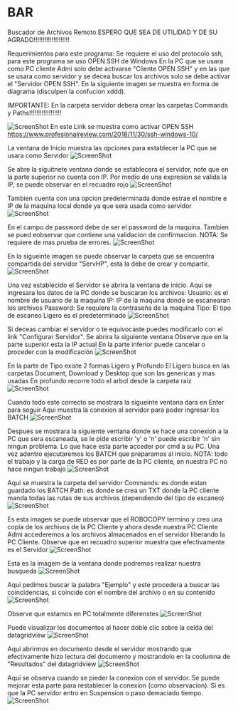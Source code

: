 # BAR
Buscador de Archivos Remoto
ESPERO QUE SEA DE UTILIDAD Y DE SU AGRADO!!!!!!!!!!!!!!!!!!!!

Requerimientos para este programa:
Se requiere el uso del protocolo ssh, para este programa se uso OPEN SSH de Windows
En la PC que se usara como PC cliente Admi solo debe activarse "Cliente OPEN SSH"
y en las que se usara como servidor y se decea buscar los archivos solo se debe activar el "Servidor OPEN SSH". En la siguiente imagen se muestra en forma de diagrama (disculpen la confucion xddd).

IMPORTANTE: En la carpeta servidor debera crear las carpetas Commands y Paths!!!!!!!!!!!!!!!!!!

![ScreenShot](https://raw.github.com/Gamas-G/BAR/master/Screen/Diagrama.png)
En este Link se muestra como activar OPEN SSH
https://www.profesionalreview.com/2018/11/30/ssh-windows-10/


La ventana de Inicio muestra las opciones para establecer la PC que se usara como Servidor
![ScreenShot](https://raw.github.com/Gamas-G/BAR/master/Screen/Bienvenido.png)

Se abre la siguitnete ventana donde se establecera el servidor, note que en la parte superior no cuenta con IP.
Por medio de una expresion se valida la IP, se puede observar en el recuadro rojo
![ScreenShot](https://raw.github.com/Gamas-G/BAR/master/Screen/confIp.png)

Tambien cuenta con una opcion predeterminada donde estrae el nombre e IP de la maquina local donde ya que sera usada como servidor
![ScreenShot](https://raw.github.com/Gamas-G/BAR/master/Screen/Predeterminado.png)

En el campo de password debe de ser el password de la maquina. Tambien se pued eobservar que contiene una validacion de confirmacion.
NOTA: Se requiere de mas prueba de errores.
![ScreenShot](https://raw.github.com/Gamas-G/BAR/master/Screen/valPass.png)

En la sigueinte imagen se puede observar la carpeta que se encuentra compartida del servidor "ServHP", esta la debe de crear y compartir.
![ScreenShot](https://raw.github.com/Gamas-G/BAR/master/Screen/carp.png)

Una vez establecido el Servidor se abrira la ventana de inicio.
Aqui se ingresara los datos de la PC donde se buscaran los archivos:
Usuario: es el nombre de usuario de la maquina
IP: IP de la maquina donde se escanearan los archivos
Password: Se requiere la contraseña de la maquina
Tipo: El tipo de escaneo Ligero es el predeterminado
![ScreenShot](https://raw.github.com/Gamas-G/BAR/master/Screen/Inicio.png)

Si deceas cambiar el servidor o te equivocaste puedes modificarlo con el link "Configurar Servidor". Se abrira la siguiente ventana
Observe que en la parte superior esta la IP actual
En la parte inferior puede cancelar o proceder con la modificación
![ScreenShot](https://raw.github.com/Gamas-G/BAR/master/Screen/IniConfigServidor.png)

En la parte de Tipo existe 2 formas Ligero y Profundo
El Ligero busca en las carpetas Document, Download y Desktop que son las genericas y mas usadas
En profundo recorre todo el arbol desde la carpeta raiz
![ScreenShot](https://raw.github.com/Gamas-G/BAR/master/Screen/InicType.png)

Cuando todo este correcto se mostrara la sigueinte ventana dara en Enter para seguir
Aqui muestra la conexion al servidor para poder ingresar los BATCH
![ScreenShot](https://raw.github.com/Gamas-G/BAR/master/Screen/abrirConex.png)

Despues se mostrara la siguiente ventana donde se hace una conexion a la PC que sera escaneada, se le pide escribir 'y' o 'n'
puede escribir 'n' sin ningun problema.
Lo que hace esta parte acceder por cmd a su PC. Una vez adentro ejecutaremos los BATCH que preparamos al inicio.
NOTA: todo el trabajo y la carga de RED es por parte de la PC cliente, en nuestra PC no hace ningun trabajo
![ScreenShot](https://raw.github.com/Gamas-G/BAR/master/Screen/conexPlink.png)

Aqui se muestra la carpeta del servidor
Commands: es donde estan guardado los BATCH
Path: es donde se crea un TXT donde la PC cliente manda todas las rutas de sus archivos (dependiendo del tipo de escaneo)
![ScreenShot](https://raw.github.com/Gamas-G/BAR/master/Screen/carpLista.png)

Es esta imagen se puede observar que el ROBOCOPY termino y creo una copia de los archivos de la PC Cliente y ahora desde nuestra PC Cliente Admi accederemos a los archivos almacenados en el servidor liberando la PC Cliente.
Observe que en recuadro superior muestra que efectivamente es el Servidor
![ScreenShot](https://raw.github.com/Gamas-G/BAR/master/Screen/carpEjemplos.png)

Esta es la imagem de la ventana donde podremos realizar nuestra busqueda
![ScreenShot](https://raw.github.com/Gamas-G/BAR/master/Screen/VentaEsca.png)

Aquí pedimos buscar la palabra "Ejemplo" y este procedera a buscar las coincidencias, si coincide con el nombre del archivo o en su contenido
![ScreenShot](https://raw.github.com/Gamas-G/BAR/master/Screen/VentanaListo.png)

Observe que estamos en PC totalmente diferenstes
![ScreenShot](https://raw.github.com/Gamas-G/BAR/master/Screen/VentanaMasEjemplo.png)

Puede visualizar los documentos al hacer doble clic sobre la celda del datagridview
![ScreenShot](https://raw.github.com/Gamas-G/BAR/master/Screen/OpenFiles.png)

Aquí abrirmos en documento desde el servidor mostrando que efectivamente hizo lectura del documento y mostrandolo en la coolumna de "Resultados" del datagridview
![ScreenShot](https://raw.github.com/Gamas-G/BAR/master/Screen/VentanaEjemploFinal.png)

Aquí se observa cuando se pieder la conexion con el servidor. Se puede mejorar esta parte para restablecer la conexion (como observacion).
Si es que la PC servidor entro en Suspension o paso demaciado tiempo.
![ScreenShot](https://raw.github.com/Gamas-G/BAR/master/Screen/ConnLost.png)
